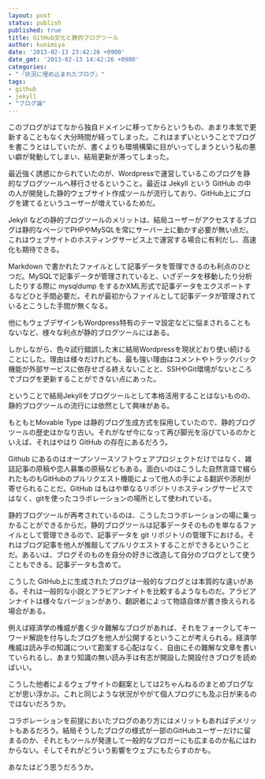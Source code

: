 ```yaml
---
layout: post
status: publish
published: true
title: GitHub文化と静的ブログツール
author: kunimiya
date: '2013-02-13 23:42:26 +0900'
date_gmt: '2013-02-13 14:42:26 +0900'
categories:
- "『状況に埋め込まれたブログ』"
tags:
- github
- jekyll
- "ブログ論"
---
```

<p>このブログがはてなから独自ドメインに移ってからというもの、あまり本気で更新することもなく大分時間が経ってしまった。これはまずいということでブログを書こうとはしていたが、書くよりも環境構築に目がいってしまうという私の悪い癖が発動してしまい、結局更新が滞ってしまった。</p>
<p>最近強く誘惑にかられていたのが、Wordpressで運営しているこのブログを静的なブログツールへ移行させるということ。最近は Jekyll という GitHub の中の人が開発した静的ウェブサイト作成ツールが流行しており、GitHub上にブログを建てるというユーザーが増えているためだ。</p>
<p>Jekyll などの静的ブログツールのメリットは、結局ユーザーがアクセスするブログは静的なページでPHPやMySQLを常にサーバー上に動かす必要が無い点だ。これはウェブサイトのホスティングサービス上で運営する場合に有利だし、高速化も期待できる。</p>
<p>Markdown で書かれたファイルとして記事データを管理できるのも利点のひとつだ。MySQLで記事データが管理されていると、いざデータを移動したり分析したりする際に mysqldump をするかXML形式で記事データをエクスポートするなどひと手間必要だ。それが最初からファイルとして記事データが管理されているとこうした手間が無くなる。</p>
<p>他にもウェブデザインもWordpress特有のテーマ設定などに悩まされることもないなど、様々な利点が静的ブログツールにはある。</p>
<p>しかしながら、色々試行錯誤した末に結局Wordpressを現状どおり使い続けることにした。理由は様々だけれども、最も強い理由はコメントやトラックバック機能が外部サービスに依存せざる終えないことと、SSHやGit環境がないところでブログを更新することができない点にあった。</p>
<p>ということで結局Jekyllをブログツールとして本格活用することはないものの、静的ブログツールの流行には依然として興味がある。</p>
<p>もともとMovable Type は静的ブログ生成方式を採用していたので、静的ブログツールの歴史はかなり古い。それがなぜ今になって再び脚光を浴びているのかといえば、それはやはり GitHub の存在にあるだろう。</p>
<p>Github にあるのはオープンソースソフトウェアプロジェクトだけではなく、雑誌記事の原稿や恋人募集の原稿などもある。面白いのはこうした自然言語で綴られたものもGitHubのプルリクエスト機能によって他人の手による翻訳や添削が寄せられることだ。GitHub はもはや単なるリポジトリホスティングサービスではなく、gitを使ったコラボレーションの場所として使われている。</p>
<p>静的ブログツールが再考されているのは、こうしたコラボレーションの場に乗っかることができるからだ。静的ブログツールは記事データそのものを単なるファイルとして管理できるので、記事データを git リポジトリの管理下における。それはブログ記事を他人が推敲してプルリクエストすることができるということだ。あるいは、ブログそのものを自分の好きに改造して自分のブログとして使うこともできる。記事データも含めて。</p>
<p>こうした GitHub上に生成されたブログは一般的なブログとは本質的な違いがある。それは一般的な小説とアラビアンナイトを比較するようなものだ。アラビアンナイトは様々なバージョンがあり、翻訳者によって物語自体が書き換えられる場合がある。</p>
<p>例えば経済学の権威が書く少々難解なブログがあれば、それをフォークしてキーワード解説を付与したブログを他人が公開するということが考えられる。経済学権威は読み手の知識について勘案する心配はなく、自由にその難解な文章を書いていられるし、あまり知識の無い読み手は有志が開設した開設付きブログを読めばいい。</p>
<p>こうした他者によるウェブサイトの翻案としては2ちゃんねるのまとめブログなどが思い浮かぶ。これと同じような状況がやがて個人ブログにも及ぶ日が来るのではないだろうか。</p>
<p>コラボレーションを前提においたブログのあり方にはメリットもあればデメリットもあるだろう。結局そうしたブログの様式が一部のGitHubユーザーだけに留まるのか、それともツールが発達して一般的なブロガーにも広まるのか私にはわからない。そしてそれがどういう影響をウェブにもたらすのかも。</p>
<p>あなたはどう思うだろうか。</p>
